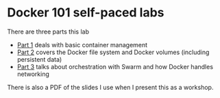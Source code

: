 # Docker 101 self-paced labs

There are three parts this lab

* [Part 1](https://github.com/mikegcoleman/docker101-linux/tree/master/part-1) deals with basic container management
* [Part 2](https://github.com/mikegcoleman/docker101-linux/tree/master/part-2) covers the Docker file system and Docker volumes (including persistent data)
* [Part 3](https://github.com/mikegcoleman/docker101-linux/tree/master/part-3) talks about orchestration with Swarm and how Docker handles networking

There is also a PDF of the slides I use when I present this as a workshop. 
